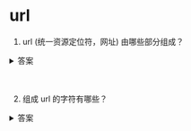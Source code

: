 # url

1. url (统一资源定位符，网址) 由哪些部分组成？

<details>
<summary>答案</summary>


`https://www.example.com:80/path/to/myfile.html?key1=value1&key2=value2#anchor`

* 协议（scheme），是浏览器请求服务器资源的方法。
互联网支持多种协议，必须指明网址使用哪一种协议，默认是 `HTTP` 协议。`HTTP` 和 `HTTPS` 的协议名称后面，紧跟着一个冒号和两个斜杠（`://`）。其他协议不一定如此，邮件地址协议`mailto:`的协议名后面只有一个冒号，比如`mailto:foo@example.com`。

* 主机（host），是资源所在的网站名或服务器的名字，又称为`域名`。有些主机没有域名，只有 `IP` 地址，比如192.168.2.15。

* 端口（port），同一个域名下面可能同时包含多个网站，它们之间通过端口区分。网站的默认端口是 `80`。端口紧跟在域名后面，两者之间使用冒号分隔，比如`www.example.com:80`。

* 路径（path），是资源在网站的位置。互联网的早期，路径是真实存在的物理位置。现在由于服务器可以模拟这些位置，所以路径只是虚拟位置。

* 查询参数（parameter），是提供给服务器的额外信息。参数的位置是在路径后面，两者之间使用`?`分隔，例如`?key1=value1&key2=value2`。
查询参数可以有一组或多组。每组参数都是键值对（key-value pair）的形式，同时具有键名(key)和键值(value)，它们之间使用等号（=）连接。比如，`key1=value`就是一个键值对，`key1`是键名，`value1`是键值。多组参数之间使用&连接，比如`key1=value1&key2=value2`。

* 锚点（anchor），是网页内部的定位点。浏览器加载带有锚点的页面以后，会自动滚动到锚点所在的位置。
</details>
<br><br>

2. 组成 url 的字符有哪些？

<details>
<summary>答案</summary>

第一种，合法字符：

* 26个英语字母（包括大写和小写）
* 10个阿拉伯数字
* 连词号`-`
* 句点`.`
* 下划线`_`

第二种，18 个保留字符，要使用这些保留字符，必须使用它们的转义形式，在这些字符的十六进制 `ASCII` 码前面加上百分号 `%`。

* !：%21
* #：%23
* $：%24
* &：%26
* '：%27
* (：%28
* )：%29
* *：%2A
* +：%2B
* ,：%2C
* /：%2F
* :：%3A
* ;：%3B
* =：%3D
* ?：%3F
* @：%40
* [：%5B
* ]：%5D

第三种，合法字符和保留字符除外的其他字符，理论上不需要手动转义，可以直接写在 URL 里面，浏览器会自动将它们转义，发给服务器。转义方法是使用这些字符的十六进制 UTF-8 编码，每两位算作一组，然后每组头部添加百分号`%`。比如 `www.example.com/中国.html` 可以写作 `www.example.com/%e4%b8%ad%e5%9b%bd.html`，`中`的转义形式是`%e4%b8%ad`，`国`是`%e5%9b%bd`。


</details>
<br><br>